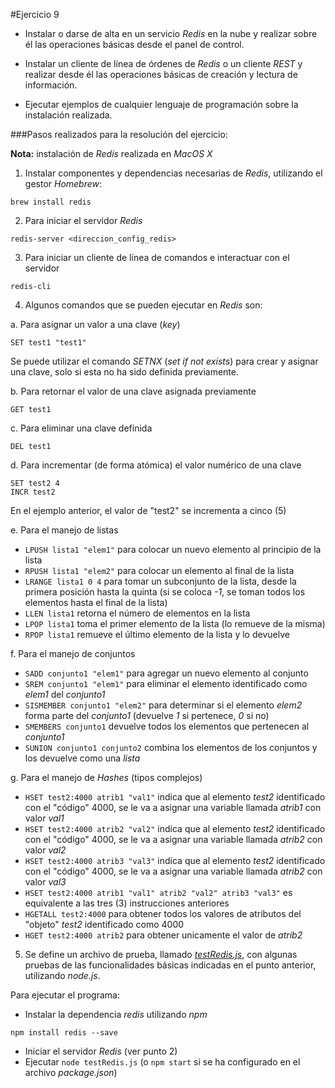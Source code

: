 #Ejercicio 9

- Instalar o darse de alta en un servicio _Redis_ en la nube y realizar sobre él las operaciones básicas desde el panel de control.

- Instalar un cliente de línea de órdenes de _Redis_ o un cliente _REST_ y realizar desde él las operaciones básicas de creación y lectura de información.

- Ejecutar ejemplos de cualquier lenguaje de programación sobre la instalación realizada.
 
###Pasos realizados para la resolución del ejercicio:

**Nota:** instalación de _Redis_ realizada en _MacOS X_

1. Instalar componentes y dependencias necesarias de _Redis_, utilizando el gestor _Homebrew_:

 `brew install redis`
 
2. Para iniciar el servidor _Redis_

 `redis-server <direccion_config_redis>`
 
3. Para iniciar un cliente de línea de comandos e interactuar con el servidor

 `redis-cli`
 
4. Algunos comandos que se pueden ejecutar en _Redis_ son:

 a. Para asignar un valor a una clave (_key_)
 
  `SET test1 "test1"`
  
  Se puede utilizar el comando _SETNX_ (_set if not exists_) para crear y asignar una clave, solo si esta no ha sido definida previamente.
 
 b. Para retornar el valor de una clave asignada previamente
 
  `GET test1`
  
 c. Para eliminar una clave definida
 
  `DEL test1`
  
 d. Para incrementar (de forma atómica) el valor numérico de una clave
 
  ```
  SET test2 4
  INCR test2
  ```
  
  En el ejemplo anterior, el valor de "test2" se incrementa a cinco (5)
  
 e. Para el manejo de listas
 
  - `LPUSH lista1 "elem1"` para colocar un nuevo elemento al principio de la lista
  - `RPUSH lista1 "elem2"` para colocar un elemento al final de la lista
  - `LRANGE lista1 0 4` para tomar un subconjunto de la lista, desde la primera posición hasta la quinta (si se coloca _-1_, se toman todos los elementos hasta el final de la lista)
  - `LLEN lista1` retorna el número de elementos en la lista
  - `LPOP lista1` toma el primer elemento de la lista (lo remueve de la misma)
  - `RPOP lista1` remueve el último elemento de la lista y lo devuelve

 f. Para el manejo de conjuntos
 
  - `SADD conjunto1 "elem1"` para agregar un nuevo elemento al conjunto
  - `SREM conjunto1 "elem1"` para eliminar el elemento identificado como _elem1_ del _conjunto1_
  - `SISMEMBER conjunto1 "elem2"` para determinar si el elemento _elem2_ forma parte del _conjunto1_ (devuelve _1_ si pertenece, _0_ si no)
  - `SMEMBERS conjunto1` devuelve todos los elementos que pertenecen al _conjunto1_
  - `SUNION conjunto1 conjunto2` combina los elementos de los conjuntos y los devuelve como una _lista_
  
 g. Para el manejo de _Hashes_ (tipos complejos)
 
  - `HSET test2:4000 atrib1 "val1"` indica que al elemento _test2_ identificado con el "código" 4000, se le va a asignar una variable llamada _atrib1_ con valor _val1_
  - `HSET test2:4000 atrib2 "val2"` indica que al elemento _test2_ identificado con el "código" 4000, se le va a asignar una variable llamada _atrib2_ con valor _val2_
  - `HSET test2:4000 atrib3 "val3"` indica que al elemento _test2_ identificado con el "código" 4000, se le va a asignar una variable llamada _atrib2_ con valor _val3_
  - `HSET test2:4000 atrib1 "val1" atrib2 "val2" atrib3 "val3"` es equivalente a las tres (3) instrucciones anteriores
  - `HGETALL test2:4000` para obtener todos los valores de atributos del "objeto" _test2_ identificado como 4000
  - `HGET test2:4000 atrib2` para obtener unicamente el valor de _atrib2_

5. Se define un archivo de prueba, llamado [_testRedis.js_](https://github.com/JJ/clases-CC-2015-16/blob/master/ejercicios/AbelFranciscoAgra/2_Uso_de_PaaS/testRedis.js), con algunas pruebas de las funcionalidades básicas indicadas en el punto anterior, utilizando _node.js_.
 
  Para ejecutar el programa:
  
  - Instalar la dependencia _redis_ utilizando _npm_
  
   `npm install redis --save`
   
  - Iniciar el servidor _Redis_ (ver punto 2)
  - Ejecutar `node testRedis.js` (o `npm start` si se ha configurado en el archivo _package.json_)
